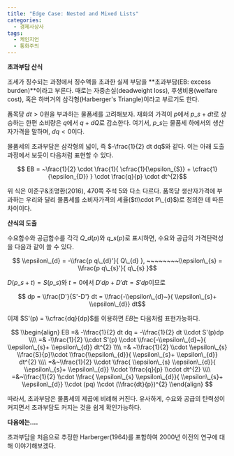 ```yaml
---
title: "Edge Case: Nested and Mixed Lists"
categories:
  - 경제사상사
tags:
  - 케인지언
  - 통화주의
---
```


**초과부담 산식** 

조세가 징수되는 과정에서 징수액을 초과한 실제 부담을 **초과부담(EB: excess burden)**이라고 부른다. 때로는 자중손실(deadweight loss), 후생비용(welfare cost), 혹은 하버거의 삼각형(Harberger's Triangle)이라고 부르기도 한다.

품목당 $dt>0$원을 부과하는 물품세를 고려해보자. 재화의 가격이 $p$에서 $p\_{s}+dt$로 상승하는 한편 소비량은 $q$에서 $q+dQ$로 감소한다. 여기서, $p\_{s}$는 물품세 하에서의 생산자가격을 말하며, $dq<0$이다.

물품세의 초과부담은 삼각형의 넓이, 즉 $-\frac{1}{2} dt dq$와 같다. 이는 아래 도출과정에서 보듯이 다음처럼 표현할 수 있다. 

$$ EB = ~\frac{1}{2} \cdot \frac{1}{ \cfrac{1}{\epsilon_{S}} + \cfrac{1}{\epsilon_{D}} } \cdot \frac{q}{p} \cdot dt^{2}$$

위 식은 이준구&조명환(2016), 470쪽 주석 5와 다소 다르다. 품목당 생산자가격에 부과하는 우리와 달리 물품세를 소비자가격의 세율($t\\cdot P\_{d}$)로 정의한 데 따른 차이이다.

**산식의 도출**

수요함수와 공급함수를 각각 $Q\_{d}(p)$와 $q\_{s}(p)$로 표시하면, 수요와 공급의 가격탄력성을 다음과 같이 쓸 수 있다. 

$$ \\epsilon\_{d} = -\\frac{p q\_{d}'}{ Q\_{d} }, ~~~~~~~~\\epsilon\_{s} = \\frac{p q\_{s}'}{ q\_{s} }$$

$D(p\_{s}+t) = S(p\_{s})$와 $t=0$에서 $D'dp + D'dt = S'dp$이므로 

$$ dp = \\frac{D'}{S'-D'} dt = \\frac{-\\epsilon\_{d}~}{ \\epsilon\_{s}+ \\epsilon\_{d}} dt$$

이제 $S'(p) = \\cfrac{dq}{dp}$를 이용하면 $EB$는 다음처럼 표현가능하다. 

$$ \\begin{align} EB =& -\\frac{1}{2} dt dq = -\\frac{1}{2} dt \\cdot S'(p)dp \\\\ =& -\\frac{1}{2} \\cdot S'(p) \\cdot \\frac{-\\epsilon\_{d}~}{ \\epsilon\_{s}+ \\epsilon\_{d}} dt^{2} \\\\ =& ~\\frac{1}{2} \\cdot \\epsilon\_{s} \\frac{S}{p}\\cdot \\frac{\\epsilon\_{d}}{ \\epsilon\_{s}+ \\epsilon\_{d}} dt^{2} \\\\ =&~\\frac{1}{2} \\cdot \\frac{ \\epsilon\_{s} \\epsilon\_{d}}{ \\epsilon\_{s}+ \\epsilon\_{d}} \\cdot \\frac{q}{p} \\cdot dt^{2} \\\\ =&~\\frac{1}{2} \\cdot \\frac{ \\epsilon\_{s} \\epsilon\_{d}}{ \\epsilon\_{s}+ \\epsilon\_{d}} \\cdot (pq) \\cdot (\\frac{dt}{p})^{2} \\end{align} $$

따라서, 초과부담은 물품세의 제곱에 비례해 커진다. 유사하게, 수요와 공급의 탄력성이 커지면서 초과부담도 커지는 것을 쉽게 확인가능하다. 

**다음에는....**

초과부담을 처음으로 추정한 Harberger(1964)를 포함하여 2000년 이전의 연구에 대해 이야기해보겠다.
